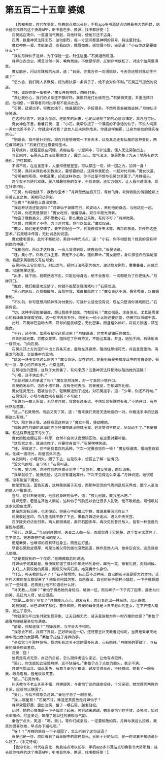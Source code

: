# 第五百二十五章 婆媳
        【告知书友，时代在变化，免费站点难以长存，手机app多书源站点切换看书大势所趋，站长给你推荐的这个换源APP，听书音色多、换源、找书都好使！】
       石昊站在场中，一道道瑞气腾起，将他环绕，使他万法不沾身。
       四周，数重神灵法阵复苏，波动剧烈，每一寸空间都是神明的符号，将这里封住。
       魔女神色一凝，本能倒退，查看四方，娥眉微蹙，感觉很不妙，轻语道：“小石你这是要做什么？”
       “我怕月婵仙子逃掉，为了保险一些，封住这里。”石昊坦然说道。
       月婵白衣出尘，闻言淡然一笑，嘴角微翘，不像是俘虏，反倒非常放松了，对这个结果很满意。
       魔女磨牙，闪动珍珠般的光泽，道：“石昊，你我合作一向很愉快，今天你还想对我动手不成？”
       “怎么会，我们两人多默契，好的都快穿一条裤子了，绝不会对你不利。”石昊正气凛然的说道。
       “呸，谁跟你穿一条裤子。”魔女开启神目，四处打量。
       “真让我伤心，我们的关系还不够好吗，我那只是打比喻而已。”石昊微笑道，五重法阵并起，他相信，一群尊者同时出手都不能杀出去。
       “石昊，赶紧出手，将魔女擒下，她最是狡诈，手段很多，不然可能会被她逃掉。”月婵仙子轻笑道。
       在这种状态下，她身为俘虏，还能笑的出来，也足以说明了她的心境与镇定，非凡俗可比。
       魔女神色不善，看着石昊，道：“小石，我帮你捉了一个漂亮的不像话的仙子，不说人间第一美女也差不多了，你就这样对我？这女人还未同你成亲，你就这样偏袒，让身为朋友的我实在伤心。”
       “别误会，我不是针对你，现在只是想研究一下补天术，以及真龙还有仙凰的各种变化，两位谁可教我？”石昊打定注意要得宝术。
       符号成片，犹若星辰在闪耀，点缀在每一寸空间中，守护这里，使人无法突破出去。
       与此同时，石昊头上的玉玺更绚烂了，霞光点点，龙气滚滚，像是聚集了九天十地所有的大造化，护住其躯。
       不得不说，在这皇宫中，人皇印便是至宝，可以镇压一切，倾一国之力，加持一身！
       “石昊，我并未得到补天教奥义，要想要的话，还得你我配合，一起对付月婵。”魔女说道。
       “分明被你所得，夺我道果，却还这样作态，你不过是不想与石昊分享罢了。”月婵摇头。
       两个女子为绝代双珠，是八域最惊艳的女子，不仅美貌，还实力强大，让人看不透深浅，现在针锋相对。
       “石昊，你将他擒下，我教你宝术！”月婵忽然这般开口，青丝飞舞，吹弹欲破的俏丽脸颊上带着认真之色，美眸闪动异彩。
       “当真？”石昊脸上露出笑意。
       “我这种状态还能逃吗？”月婵仙子袅娜而行，风姿动人，来到他的身边，与他站在一起。
       “月婵，你还真是够狠！”魔女吃惊，皱着琼鼻，双目中霞光流转。
       “你盗了我教奥义，却不愿教小石，那么我自己来教，有何不可？”月婵微笑。
       “月婵，你果然了不得，为了对付我，竟可以如此。”魔女叹道。
       “魔女，咱们是老交情了，要不你配合一下，代我修得补天术等，再将你放走，并传你这些宝术。”石昊暗中传音，无比诚恳的说道。
       魔女睫毛很长，此时不断眨动，美目中神光点点，道：“小石，你不相信我？我真的没有得到她的神通。”
       “我相信你，所以才这样做，一会儿我得到后，转教给你。”石昊说道。
       “呸，臭小子，你敢打我主意，真是不小心啊，遭你算计。”魔女磨牙，身后那雪白的狐尾摆动，看起来美丽而又有些可爱。
       石昊用头上宝印发光，射出龙气，顿时让法阵更为强大，波动愈发剧烈，重重叠叠，形成光幕，彻底笼罩这里。
       “出手，擒下她，我既然逃不走，只能在你身边，绝不会害你，一切都是为了你更强大。”月婵开口。
       “魔女，我们都是老交情了，你就不能配合我演戏吗？”石昊叹道。
       “黑心的家伙，连我都敢坑，设局害我，我白相助你了！”魔女表达不满，握紧秀拳，以白眼看他。
       “不久前，你可是想用镇神珠对付我的，可我什么话也没有说，现在只是请你演戏而已。”石昊传音。
       “切，这种手段能蒙骗谁，想让我束手就擒，门都没有！”魔女倒退，浑身发光，尤其是周掌心的石珠爆发璀璨宝辉，这一刻不再灰扑扑，而是比一轮小太阳还要炽盛，仿佛可以照耀千古。
       此时，石昊早已启动大阵，符号如星辰横空，无比密集，而且格外灿烂，将前方锁困，镇压魔女。
       “不行，还不够，如果有秘宝赶紧动用！”月婵说道，非常希望镇压住魔女。
       石珠形成光幕，将魔女笼罩，阻挡住了所有符文，不能沾其身。并且，她抬手间，石珠射出一缕符光，飞向石昊。
       石昊头顶上方的宝印冲出上百条天龙，盘绕在其身旁，阻挡住那缕符光，并且皇宫震动，海量龙气弥漫，全部集中向此地。
       “区区一块玉玺竟这么厉害？”魔女惊讶，就在这时，她看到石昊去摘发丝中的莹白骨塔，顿时一凛，掌心的石珠发光，击穿法阵。
       石昊相当的震惊，这珠子太厉害了，有何来历？五重神灵法阵都难以阻挡她的道路？
       “小塔，还不快出手。”
       “忘记对故人的承诺了吗？”魔女忽然浅笑，对一寸高的小塔开口。
       石昊的发丝中，洁白小塔平静，没有任何表示，石昊催促，它却如石化般。
       魔女轻灵无比，若凌波仙子，轻飘飘退到了远处，对石昊摇手，道：“少年，你还不行呦。”
       石昊惊诧，小塔与魔女间有猫腻？不可能！
       “石珠为一故人所留，无尽岁月前，我曾有过承诺，不伤后世石珠拥有者。”小塔开口，有些怅然与落寞。
       “这……”石昊愕然，而后又笑了笑，道：“看来我们真是天造地设的一对，你看连手中的法器都这么有缘。”
       “切，刚才算计我，还好意思这样说？”魔女不屑，使劲瞪他。
       “你敢说在月婵的识海时你手持镇神珠没想镇压我，若非觉得不稳妥，早就动手了。”石昊撇嘴，称这样算是互不亏欠了。
       魔女的脸皮跟石昊一样厚，自然不会承认曾想镇压他，在这里讨要补偿。
       “这后宫之主，就送给你了，只要你肯留下。”石昊嘿嘿笑道。
       “呸，早就说了，你不是我喜欢的品种。下次一定要收拾你一顿！”魔女很谨慎，摆动雪白狐尾，化成一道流光，向皇宫外冲去。
       与此同时，小塔消失，跟了下去，在轻叹中，想要去了解一些情况。
       “没义气的塔，变节塔！”石昊叫道。
       “少男，努力吧，你还在我的养成计划中！”皇宫外，魔女笑道，而后消失。
       “我早就说了，她很危险，这次没有遭她算计，下次不见得这么幸运。”月婵说道，她很遗憾，没有能留下魔女。
       她莹莹如玉，国色天香，这种美丽属于天成，而那种空灵的气质则是后天养成，整个人圣洁的使人不敢亵渎。
       当然，这对石昊无效，他揽过身畔的仙子，道：“孩儿他娘，教我宝术吧。”
       月婵无奈，若是在其他人面前，这种仙子气韵足以会让很多人礼敬，绝不敢如此，可惜眼前这家伙脸皮太厚。
       她虽然没有沮丧，也无惶恐，但是心中却难以宁静，难道真要沉沦在此？
       石昊收起宝印，令几座法阵平静了下去，带着月婵迈步走出，进入中央天宫。
       石子陵夫妇访友归来，两人都很满足，离开石国多年，再次见到昔日故人，皆有一种重逢的喜悦与感慨。
       “昊儿，这是……”当见到月婵时，夫妻二人都一怔，而后觉得十分惊艳，这个女子太漂亮了，生平仅见，宛若画卷中走出的丽人。
       便是秦昊，也难得的没有转过身去，而是在打量。
       尽管石昊脸皮很厚，可是当着父母的面也没敢乱语，换作是他人问，他肯定会说，这是我孩儿他娘。
       “这是我捉到的一个俘虏。”他略微尴尬的说道。
       月婵仙子何其聪慧，很快就知道了那对中年夫妇的身份，眸光一亮，很有礼貌，向前问候。
       夫妇二人赞叹她的美丽，而后又询问石昊，她究竟什么身份。
       “什么，补天教的仙子？！”石子陵愕然，有点回不过神来，自己的长子真是好大的本领，连不朽大教的圣女都捉来了？他眼光何其厉害，自然看出，自己的长子那种小尴尬，一下子就琢磨出了一些味道，还真是让他不知道说什么好。
       “补天教……月婵？”秦怡宁得悉她的身份后，略微一怔，而后眸子一下子亮了起来，露出灿烂的笑，虽已为人母，依旧很美。
       “您是……秦怡宁圣女？”月婵眸光点点，越发有礼，而且表达出一种亲热，以示尊敬。
       她被擒前，早已详细了解过，意外知晓，石昊的母亲竟是上界不老山的圣女，在下界遭人暗算，发生了意外。
       “你就是当年出生时就生具异象、让天日都无光、诸天星辰都为你一时齐耀的女婴？”秦怡宁越看月婵越是亲切与满意。
       “前辈，你知道我？”月婵浅笑，与平日大不相同。
       “我怎会不知，我临下界前，正好听闻这一切，还特意去补天教看过你呢，当真是秉承天地神华而出世的女婴啊。”秦怡宁拉住了月婵的手。
       “圣女您当年那样惊艳，我也听到过关于您的很多传说，心有向往。”月婵笑的更甜了，与石昊的母亲相谈甚欢。
       石昊：囧！
       他真是有点无奈，自己的目前，怎么跟俘虏这么亲近，让他有点犯难。
       “昊儿，你怎能如此轻慢月婵，还不快赔礼。”秦怡宁点了点他的额头，表示不满。
       月婵气质出众，如此国色，有意与秦怡宁相谈，越发显得亲近，不经意间，她看了一眼石昊，眼角眉梢，皆是淡淡笑意。
       “娘……”石昊为难。
       补天教与不老山关系不错，月婵甜笑，与秦怡宁谈的越发投缘，十分亲密，她觉得凭两教的关系，应该可以脱困了。
       “昊儿，今后不得欺负月婵。”秦怡宁白了一眼石昊。
       “我……哪里有！”石昊不甘，难道还真要放走月婵仙子？
       月婵黛眉舒展，露出淡笑，瞥了一眼石昊，越发轻松。
       此时，她的心情像是一下子灿烂了起来，笑容越来越甜，拥着秦怡宁的手臂，谈笑间，如对长辈撒娇，尽显亲近，颠覆了她以往的表现与气韵。
       秦怡宁点头，笑道：“嗯，昊儿，等你们成亲后，一定要相敬如宾。月婵与我这么投缘，我真的很喜欢她，早点办下婚礼吧。”
       “呀！？”月婵的笑容一下子凝固了，怎么听到了这句话语？
       石昊也是一怔，而后看到了母亲眼中的那种慧光，光彩十分的灿烂，他一时间真不知道说什么好了。（未完待续）
       【告知书友，时代在变化，免费站点难以长存，手机app多书源站点切换看书大势所趋，站长给你推荐的这个换源APP，听书音色多、换源、找书都好使！】
